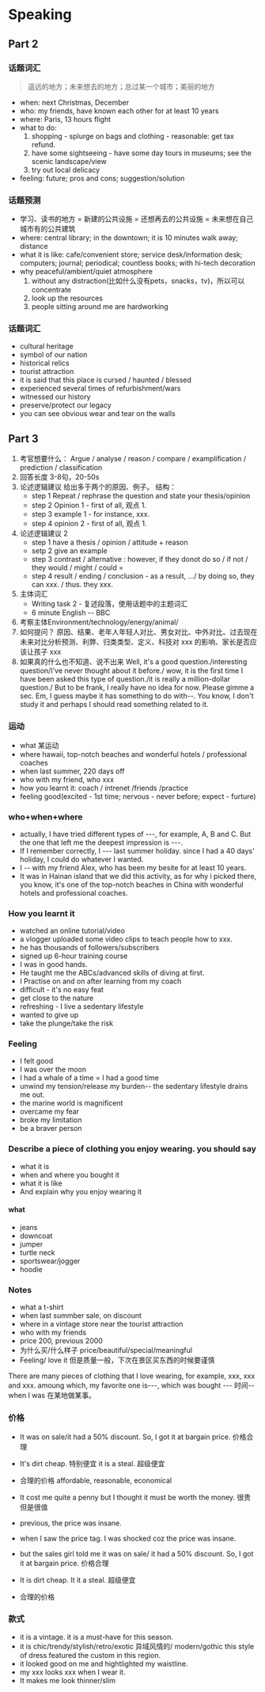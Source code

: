 # Speaking

## Part 2

### 话题词汇

> 遥远的地方；未来想去的地方；总过某一个城市；美丽的地方

* when: next Christmas, December
* who: my friends, have known each other for at least 10 years
* where: Paris, 13 hours flight
* what to do: 
  1. shopping - splurge on bags and clothing - reasonable: get tax refund.
  2. have some sightseeing - have some day tours in museums; see the scenic landscape/view
  3. try out local delicacy
* feeling: future; pros and cons; suggestion/solution

### 话题预测

* 学习、读书的地方 = 新建的公共设施 = 还想再去的公共设施 = 未来想在自己城市有的公共建筑
* where: central library; in the downtown; it is 10 minutes walk away; distance
* what it is like: cafe/convenient store; service desk/information desk; computers; journal; periodical; countless books; with hi-tech decoration
* why peaceful/ambient/quiet atmosphere
  1. without any distraction(比如什么没有pets，snacks，tv)，所以可以concentrate
  2. look up the resources
  3. people sitting around me are hardworking


### 话题词汇
* cultural heritage
* symbol of our nation
* historical relics
* tourist attraction
* it is said that this place is cursed / haunted / blessed
* experienced several times of refurbishment/wars
* witnessed our history
* preserve/protect our legacy
* you can see obvious wear and tear on the walls

## Part 3
1. 考官想要什么： Argue / analyse / reason / compare / examplification / prediction / classification 
2. 回答长度 3-8句，20-50s
3. 论述逻辑建议 给出多于两个的原因、例子。 结构： 
    * step 1 Repeat / rephrase the question and state your thesis/opinion
    * step 2 Opinion 1 - first of all, 观点 1.
    * step 3 example 1 - for instance, xxx.
    * step 4 opinion 2 - first of all, 观点 1.
4. 论述逻辑建议 2
    * step 1 have a thesis / opinion / attitude + reason
    * setp 2 give an example
    * step 3 contrast / alternative : however, if they donot do so / if not / they would / might / could =
    * step 4 result / ending / conclusion - as a result, .../ by doing so, they can xxx. / thus. they xxx.
5. 主体词汇 
    * Writing task 2 -  复述段落，使用话题中的主题词汇 
    * 6 minute English -- BBC
6. 考察主体Environment/technology/energy/animal/
7. 如何提问？ 原因、结果、老年人年轻人对比、男女对比、中外对比、过去现在未来对比分析预测、利弊、归类类型、定义、科技对 xxx 的影响、家长是否应该让孩子 xxx 
7. 如果真的什么也不知道、说不出来 Well, it's a good question./interesting question/I've never thought about it before./ wow, it is the first time I have been asked this type of question./it is really a million-dollar question./ But to be frank, I really have no idea for now. Please gimme a sec. Em, I guess maybe it has something to do with--. You know, I don't study it and perhaps I should read something related to it.


### 运动
* what 某运动
* where hawaii, top-notch beaches and wonderful hotels / professional coaches
* when last summer, 220 days off
* who with my friend, who xxx
* how you learnt it: coach / intrenet /friends /practice
* feeling good(excited - 1st time; nervous - never before; expect - furture)

### who+when+where
* actually, I have tried different types of ---, for example, A, B and C. But the one that left me the deepest impression is ---. 
* If I remember correctly, I --- last summer holiday. since I had a 40 days' holiday, I could do whatever I wanted. 
* I -- with my friend Alex, who has been my besite for at least 10 years.
* It was in Hainan island that we did this activity, as for why i picked there, you know, it's one of the top-notch beaches in China with wonderful hotels and professional coaches.

### How you learnt it
* watched an online tutorial/video
* a vlogger uploaded some video clips to teach people how to xxx.
* he has thousands of followers/subscribers
* signed up 6-hour training course
* I was in good hands.
* He taught me the ABCs/advanced skills of diving at first.
* I Practise on and on after learning from my coach 
* difficult - it's no easy feat
* get close to the nature
* refreshing - I live a sedentary lifestyle
* wanted to give up
* take the plunge/take the risk

### Feeling
* I felt good
* I was over the moon
* I had a whale of a time = I had a good time
* unwind my tension/release my burden-- the sedentary lifestyle drains me out.
* the marine world is magnificent
* overcame my fear
* broke my limitation
* be a braver person

### Describe a piece of clothing you enjoy wearing. you should say
* what it is
* when and where you bought it
* what it is like
* And explain why you enjoy wearing it

#### what
* jeans
* downcoat
* jumper
* turtle neck
* sportswear/jogger
* hoodie

### Notes
* what a t-shirt
* when last summber sale, on discount
* where in a vintage store near the tourist attraction
* who with my friends
* price 200, previous 2000
* 为什么买/什么样子 price/beautiful/special/meaningful
* Feeling/ love it 但是质量一般，下次在景区买东西的时候要谨慎

There are many pieces of clothing that I love wearing, for example, xxx, xxx and xxx. amoung which, my favorite one is---, which was bought --- 时间-- when I was 在某地做某事。

### 价格
* It was on sale/it had a 50% discount. So, I got it at bargain price. 价格合理
* It's dirt cheap. 特别便宜 it is a steal. 超级便宜
* 合理的价格 affordable, reasonable, economical
* It cost me quite a penny but I thought it must be worth the money. 很贵但是很值
* previous, the price was insane.

* when I saw the price tag. I was shocked coz the price was insane.
* but the sales girl told me it was on sale/ it had a 50% discount. So, I got it at bargain price. 价格合理
* It is dirt cheap. It it a steal. 超级便宜
* 合理的价格 

### 款式
* it is a vintage. it is a must-have for this season.
* it is chic/trendy/stylish/retro/exotic 异域风情的/ modern/gothic this style of dress featured the custom in this region.
* it looked good on me and hightlighted my waistline.
* my xxx looks xxx when I wear it.
* It makes me look thinner/slim
